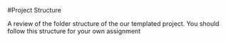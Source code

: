 #Project Structure

A review of the folder structure of the our templated project. You should follow this structure for your own assignment